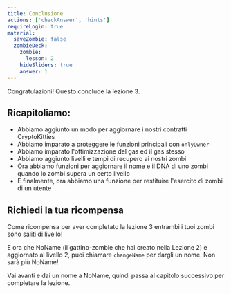 ```yaml
---
title: Conclusione
actions: ['checkAnswer', 'hints']
requireLogin: true
material:
  saveZombie: false
  zombieDeck:
    zombie:
      lesson: 2
    hideSliders: true
    answer: 1
---
```


Congratulazioni! Questo conclude la lezione 3.

## Ricapitoliamo:

- Abbiamo aggiunto un modo per aggiornare i nostri contratti CryptoKitties
- Abbiamo imparato a proteggere le funzioni principali con `onlyOwner`
- Abbiamo imparato l'ottimizzazione del gas ed il gas stesso
- Abbiamo aggiunto livelli e tempi di recupero ai nostri zombi
- Ora abbiamo funzioni per aggiornare il nome e il DNA di uno zombi quando lo zombi supera un certo livello
- E finalmente, ora abbiamo una funzione per restituire l'esercito di zombi di un utente

## Richiedi la tua ricompensa

Come ricompensa per aver completato la lezione 3 entrambi i tuoi zombi sono saliti di livello!

E ora che NoName (il gattino-zombie che hai creato nella Lezione 2) è aggiornato al livello 2, puoi chiamare `changeName` per dargli un nome. Non sarà più NoName!

Vai avanti e dai un nome a NoName, quindi passa al capitolo successivo per completare la lezione.
